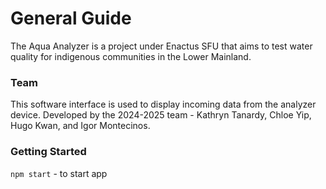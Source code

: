 # General Guide

The Aqua Analyzer is a project under Enactus SFU that aims to test water quality for indigenous communities in the Lower Mainland.

### Team

This software interface is used to display incoming data from the analyzer device.
Developed by the 2024-2025 team - Kathryn Tanardy, Chloe Yip, Hugo Kwan, and Igor Montecinos.

### Getting Started
`npm start` - to start app
